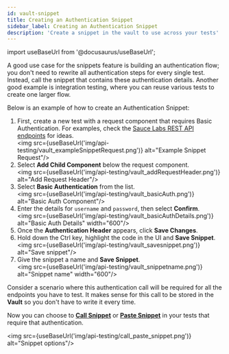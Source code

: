 ```yaml
---
id: vault-snippet
title: Creating an Authentication Snippet
sidebar_label: Creating an Authentication Snippet
description: 'Create a snippet in the vault to use across your tests'
---
```


import useBaseUrl from '@docusaurus/useBaseUrl';

A good use case for the snippets feature is building an authentication flow; you don't need to rewrite all authentication steps for every single test. Instead, call the snippet that contains these authentication details. Another good example is integration testing, where you can reuse various tests to create one larger flow.

Below is an example of how to create an Authentication Snippet:

1. First, create a new test with a request component that requires Basic Authentication. For examples, check the [Sauce Labs REST API endpoints](/dev/api/) for ideas.<br/><img src={useBaseUrl('img/api-testing/vault_exampleSnippetRequest.png')} alt="Example Snippet Request"/>
1. Select **Add Child Component** below the request component.<br/><img src={useBaseUrl('img/api-testing/vault_addRequestHeader.png')} alt="Add Request Header"/>
1. Select **Basic Authentication** from the list.<br/><img src={useBaseUrl('img/api-testing/vault_basicAuth.png')} alt="Basic Auth Component"/>
1. Enter the details for `username` and `password`, then select **Confirm**.<br/><img src={useBaseUrl('img/api-testing/vault_basicAuthDetails.png')} alt="Basic Auth Details" width="600"/>
1. Once the **Authentication Header** appears, click **Save Changes**.<br/>
1. Hold down the Ctrl key, highlight the code in the UI and **Save Snippet**.<br/><img src={useBaseUrl('img/api-testing/vault_savesnippet.png')} alt="Save snippet"/>
1. Give the snippet a name and **Save Snippet**.<br/><img src={useBaseUrl('img/api-testing/vault_snippetname.png')} alt="Snippet name" width="600"/>

Consider a scenario where this authentication call will be required for all the endpoints you have to test. It makes sense for this call to be stored in the **Vault** so you don't have to write it every time.

Now you can choose to [**Call Snippet**](/api-testing/composer/other-components/#call-snippet) or [**Paste Snippet**](/api-testing/composer/other-components/#paste-snippet) in your tests that require that authentication.

<img src={useBaseUrl('img/api-testing/call_paste_snippet.png')} alt="Snippet options"/>
